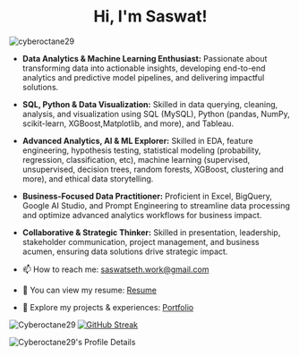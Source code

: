 <h1 align="center">Hi, I'm Saswat!</h1>

<p align="left"> 
  <img src="https://komarev.com/ghpvc/?username=cyberoctane29&label=Profile%20views&color=0e75b6&style=flat" alt="cyberoctane29" />
</p>

*  **Data Analytics & Machine Learning Enthusiast:** Passionate about transforming data into actionable insights, developing end-to-end analytics and predictive model pipelines, and delivering impactful solutions.

*  **SQL, Python & Data Visualization:** Skilled in data querying, cleaning, analysis, and visualization using SQL (MySQL), Python (pandas, NumPy, scikit-learn, XGBoost,Matplotlib, and more), and Tableau.

*  **Advanced Analytics, AI & ML Explorer:** Skilled in EDA, feature engineering, hypothesis testing, statistical modeling (probability, regression, classification, etc), machine learning (supervised, unsupervised, decision trees, random forests, XGBoost, clustering and more), and ethical data storytelling.

*  **Business-Focused Data Practitioner:** Proficient in Excel, BigQuery, Google AI Studio, and Prompt Engineering to streamline data processing and optimize advanced analytics workflows for business impact.

*  **Collaborative & Strategic Thinker:** Skilled in presentation, leadership, stakeholder communication, project management, and business acumen, ensuring data solutions drive strategic impact.

* 📫 How to reach me: saswatseth.work@gmail.com

* 📄 You can view my resume: <a href="https://drive.google.com/file/d/1nO18u_I4j8ilJt_1CzRqzv9yjj5A2zXi/view" target="_blank" rel="noopener noreferrer">Resume</a>

* 💼 Explore my projects & experiences: <a href="https://saswatseth.netlify.app" target="_blank" rel="noopener noreferrer">Portfolio</a>

<p>
  <img align="left" src="https://github-readme-stats.vercel.app/api/top-langs?username=Cyberoctane29&show_icons=true&locale=en&layout=compact&langs_count=10&theme=dark" alt="Cyberoctane29" />
</p>

<p>
<a href="https://git.io/streak-stats"><img src="https://github-readme-streak-stats-kappa-beryl.vercel.app?user=Cyberoctane29&theme=dark&card_width=378" alt="GitHub Streak" /></a>
</p>

<p>
  <img  src="http://github-profile-summary-cards.vercel.app/api/cards/profile-details?username=Cyberoctane29&theme=github_dark" alt="Cyberoctane29's Profile Details" style="max-width: 100%;">
</p>



